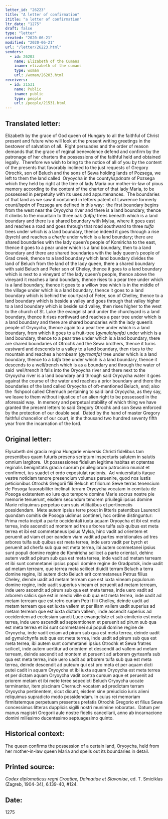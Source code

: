 ```yaml
---
letter_id: "26223"
title: "A letter of confirmation"
ititle: "a letter of confirmation"
ltr_date: "1275"
draft: false
type: "letter"
created: "2020-06-21"
modified: "2020-06-21"
url: "/letter/26223.html"
senders:
  - id: 26203
    name: Elizabeth of the Cumans
    iname: elizabeth of the cumans
    type: woman
    url: /woman/26203.html
receivers:
  - id: 21531
    name: Public
    iname: public
    type: people
    url: /people/21531.html
---
```

<h2> Translated letter:</h2><p>Elizabeth by the grace of God queen of Hungary to all the faithful of Christ present and future who will look at the present writing greetings in the bestower of salvation of all.&nbsp; Right persuades and the order of reason demands that the grace of reginal benevolence defend and confirm by the patronage of her charters the possessions of the faithful held and obtained legally.&nbsp; Therefore we wish to bring to the notice of all of you by the content of the presents that favorably inclined to the just requests of Gregory Otrochk, son of Beluch and the sons of Sewa holding lands of Pozsega, we left to them the land called &nbsp;Oryoycha in the county/<i>ispánate</i> of Pozsega which they held by right at the time of lady Maria our mother-in-law of pious memory according to the content of the charter of that lady Maria, to be possessed in perpetuity with its uses and appurtenances.&nbsp; The boundaries of that land as we saw it contained in letters patent of Lawrence formerly count/<i>ispán</i> of Pozsega are defined in this way:&nbsp; the first boundary begins from the west near the Oryoycha river and there is a land boundary, thence it climbs to the mountain to three oak (<i>tulfa)</i> trees beneath which is a land boundary and there is a shared boundary with Mylsa, where it goes east and reaches a road and goes through that road southward to three <i>tulfa</i> trees under which is a land boundary, thence indeed it goes through a rise (<i>byrch)</i> and reaches a <i>cherfa</i> under which is a land boundary; there are shared boundaries with the lady queen’s people of Komiricha to the east, thence it goes to a pear under which is a land boundary, then to a land boundary and there are shared boundaries with the lady queen’s people of Grad creek, thence to a land boundary which land boundary divides the land of Beluch from the land of the lady queen, there a shared boundary with said Beluch and Peter son of Cheley, thence it goes to a land boundary which is next to a vineyard of the lady queen’s people, thence above the vineyard it reaches a land boundary, thence rises to a pear tree under which is a land boundary, thence it goes to a willow tree which is in the middle of the village under which is a land boundary, thence it goes to a land boundary which is behind the courtyard of Peter, son of Chelley, thence to a land boundary which is beside a valley and goes through that valley higher to a land boundary which is beside said valley, then rises higher to the west to the church of St. Luke the evangelist and under the churchyard is a land boundary, thence it rises northward and reaches a pear tree under which is a land boundary and there are shared boundaries with the lady queen’s people of Oryoycha, thence again to a pear tree under which is a land boundary, from which it goes to a fruit-tree (<i>gymulchynfa) </i>under which is a land boundary, thence to a pear tree under which is a land boundary, there are shared boundaries of Otrochk and the Sewa brothers, thence it turns eastward and descends to a valley to a land boundary, then rises to the mountain and reaches a hornbeam (<i>gyrteanfa)</i> tree under which is a land boundary, thence to a <i>tulfa </i>tree under which is a land boundary, thence it descends to a well/trench which is as a boundary and through the water of said &nbsp;well/trench it falls into the Oryoycha river and there next to the Oryoycha river is a land boundary and through said Oryoycha water it goes against the course of the water and reaches a prior boundary and there the boundaries of the land called Oryoycha of oft-mentioned Beluch, end; also the &nbsp;fishpool called Chernuch pertaining to said land Oryoycha, as they say, we leave to them without injustice of an alien right to be possessed in the aforesaid way.&nbsp; In memory and perpetual stability of which thing we have granted the present letters to said Gregory Otrochk and son Sewa enforced by the protection of our double seal.&nbsp; Dated by the hand of master Gregory faithful chancellor of our court, in the thousand two hundred seventy fifth year from the incarnation of the lord.</p><h2 class="mt-4"> Original letter:</h2><p>Elysabeth dei gracia regina Hungarie vniuersis Christi fidelibus tam presentibus quam futuris presens scriptum inspecturis salutem in salutis omnium largitore.&nbsp; Ut possessiones fidelium legitime habitas et optentas reginalis benignitatis gracia suorum priuilegiorum patrocinio muniat et confirmet, ius suadet et ordo expostulat racionis.&nbsp; Ad vniuersitatis itaque vestre noticiam tenore presencium volumus peruenire, quod nos iustis peticionibus Otrochk Gregorii filii Beluch et filiorum Sewe terras tenencium de Posoga fauorabiliter inclinati terram Oryoycha vocatam in comitatu de Posoga existentem eo iure quo tempore domine Marie socrus nostre pie memorie tenuerunt, eisdem secundum tenorem priuilegii ipsius domine Marie reliquimus perpetuo cum suis vtilitatibus et pertinenciis possidendam.&nbsp; Mete autem ipsius terre prout in litteris patentibus Laurencii quondam comitis de Posoga uidimus contineri, hoc ordine distinguntur:&nbsp; Prima meta incipit a parte occidentali iuxta aquam Oryoycha et ibi est meta terrea, inde ascendit ad montem ad tres arbores tulfa sub quibus est meta terrea et ibi est commetaneus ipsius Mylsa, hinc vadit ad orientem et peruenit ad viam et per eandem viam vadit ad partes meridionales ad tres arbores tulfa sub quibus est meta terrea, inde uero vadit per byrch et peruenit ad cherfa sub qua est meta terrea, ibi autem commetanei ipsius sunt populi domine regine de Komiricha scilicet a parte orientali, dehinc autem vadit ad pirum sub qua est meta terrea, inde vadit ad metam terream et ibi sunt commetanei ipsius populi domine regine de Gradpotok, inde uadit ad metam terream, que terrea meta scilicet diuidit terram Beluch a terra domine regine, ibi autem dicto Beluch erit commetaneus Petrus filius Cheley, deinde uadit ad metam terream que est iuxta vineam populorum domine regine, inde uadit superius vineam et peruenit ad metam terream, inde uero ascendit ad pirum sub qua est meta terrea, inde uero vadit ad arborem salicis que est in medio ville sub qua est meta terrea, inde uadit ad metam terream que est retro curiam Petri filii Chelley, deinde uadit ad metam terream que est iuxta vallem et per illam vallem uadit superius ad metam terream que est iuxta dictam vallem, &nbsp;inde ascendit superius ad occidentem ad ecclesiam sancti Luce ewangeliste et sub cimiterio est meta terrea, inde uero ascendit ad septemtionem et peruenit ad pirum sub qua est meta terrea et ibi sunt commetanei sui populi domine regine de Oryoycha, inde vadit eciam ad pirum sub qua est meta terrea, deinde uadit ad gymulchynfa sub qua est meta terrea, inde uadit ad pirum sub qua est meta terrea, ibi autem sunt commetanei ipsius Otrochk et Sewa fratres scilicet, inde autem uertitur ad orientem et descendit ad vallem ad metam terream, deinde ascendit ad montem et peruenit ad arborem gyrteanfa sub qua est meta terrea, inde uero uadit ad arborem tulfa sub qua est meta terrea, deinde descendit ad puteum qui est pro meta et per aquam dicti putei cadit in aquam Oryoycha et ibi iuxta aquam Oryoycha est meta terrea et per dictam aquam Oryoycha vadit contra cursum aque et peruenit ad priorem metam et ibi mete teree sepedicti Beluch Oryoycha uocate terminantur, item piscinam Chernuch vocatam ad predictam terram Oryoycha pertinentem, sicut dicunt, eisdem sine preiudicio iuris alieni reliquimus supradicto modo possidendam. In cuius rei memoriam firmitatemque perpetuam presentes prefatis Otrochk Gregorio et filius Sewa concessimus litteras dupplicis sigilli nostri munimine roboratas.&nbsp; Datum per manus magistri Gregorii aule nostre fidelis cancellarii, anno ab incarnacione domini millesimo ducentesimo septuagesimo quinto.</p><h2 class="mt-4"> Historical context:</h2><p>The queen confirms the possession of a certain land, Oryoycha, held from her mother-in-law queen Maria and spells out its boundaries in detail.</p><h2 class="mt-4"> Printed source:</h2><p><i>Codex diplomaticus regni Croatiae, Dalmatiae et Slavoniae</i>, ed. T. Smiciklas (Zagreb, 1904-34), 6.139-40, #124.&nbsp;&nbsp;</p><h2 class="mt-4"> Date:</h2>1275